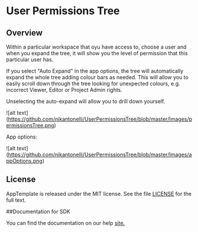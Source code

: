 User Permissions Tree
=========================

## Overview

Within a particular workspace that oyu have access to, choose a user and when you expand the tree, it will show you the level of permission that this particular user has.

If you select "Auto Expand" in the app options, the tree will automatically expand the whole tree adding colour bars as needed. This will allow you to easily scroll down through the tree looking for unexpected colours, e.g. incorrect Viewer, Editor or Project Admin rights.

Unselecting the auto-expand will allow you to drill down yourself.

![alt text] (https://github.com/nikantonelli/UserPermissionsTree/blob/master/Images/permissionsTree.png)

App options:

![alt text] (https://github.com/nikantonelli/UserPermissionsTree/blob/master/Images/appOptions.png)

## License

AppTemplate is released under the MIT license.  See the file [LICENSE](./LICENSE) for the full text.

##Documentation for SDK

You can find the documentation on our help [site.](https://help.rallydev.com/apps/2.0/doc/)
